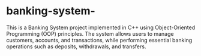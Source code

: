 # banking-system-
This is a Banking System project implemented in C++ using Object-Oriented Programming (OOP) principles. The system allows users to manage customers, accounts, and transactions, while performing essential banking operations such as deposits, withdrawals, and transfers.
